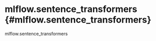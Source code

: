 # mlflow.sentence_transformers {#mlflow.sentence_transformers}

<div class="automodule" markdown="1" members="" undoc-members=""
show-inheritance="">

mlflow.sentence_transformers

</div>
